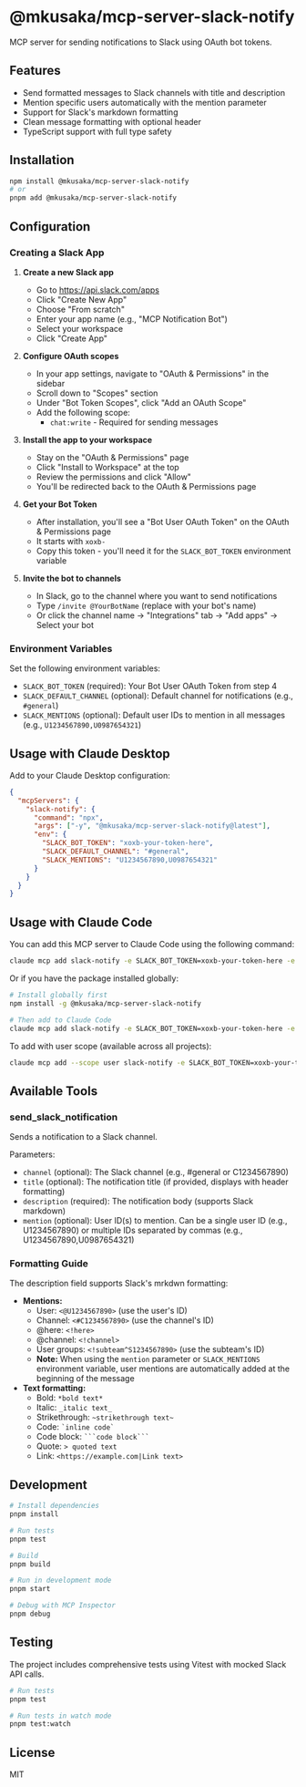 # @mkusaka/mcp-server-slack-notify

MCP server for sending notifications to Slack using OAuth bot tokens.

## Features

- Send formatted messages to Slack channels with title and description
- Mention specific users automatically with the mention parameter
- Support for Slack's markdown formatting
- Clean message formatting with optional header
- TypeScript support with full type safety

## Installation

```bash
npm install @mkusaka/mcp-server-slack-notify
# or
pnpm add @mkusaka/mcp-server-slack-notify
```

## Configuration

### Creating a Slack App

1. **Create a new Slack app**
   - Go to https://api.slack.com/apps
   - Click "Create New App"
   - Choose "From scratch"
   - Enter your app name (e.g., "MCP Notification Bot")
   - Select your workspace
   - Click "Create App"

2. **Configure OAuth scopes**
   - In your app settings, navigate to "OAuth & Permissions" in the sidebar
   - Scroll down to "Scopes" section
   - Under "Bot Token Scopes", click "Add an OAuth Scope"
   - Add the following scope:
     - `chat:write` - Required for sending messages

3. **Install the app to your workspace**
   - Stay on the "OAuth & Permissions" page
   - Click "Install to Workspace" at the top
   - Review the permissions and click "Allow"
   - You'll be redirected back to the OAuth & Permissions page

4. **Get your Bot Token**
   - After installation, you'll see a "Bot User OAuth Token" on the OAuth & Permissions page
   - It starts with `xoxb-`
   - Copy this token - you'll need it for the `SLACK_BOT_TOKEN` environment variable

5. **Invite the bot to channels**
   - In Slack, go to the channel where you want to send notifications
   - Type `/invite @YourBotName` (replace with your bot's name)
   - Or click the channel name → "Integrations" tab → "Add apps" → Select your bot

### Environment Variables

Set the following environment variables:

- `SLACK_BOT_TOKEN` (required): Your Bot User OAuth Token from step 4
- `SLACK_DEFAULT_CHANNEL` (optional): Default channel for notifications (e.g., `#general`)
- `SLACK_MENTIONS` (optional): Default user IDs to mention in all messages (e.g., `U1234567890,U0987654321`)

## Usage with Claude Desktop

Add to your Claude Desktop configuration:

```json
{
  "mcpServers": {
    "slack-notify": {
      "command": "npx",
      "args": ["-y", "@mkusaka/mcp-server-slack-notify@latest"],
      "env": {
        "SLACK_BOT_TOKEN": "xoxb-your-token-here",
        "SLACK_DEFAULT_CHANNEL": "#general",
        "SLACK_MENTIONS": "U1234567890,U0987654321"
      }
    }
  }
}
```

## Usage with Claude Code

You can add this MCP server to Claude Code using the following command:

```bash
claude mcp add slack-notify -e SLACK_BOT_TOKEN=xoxb-your-token-here -e SLACK_DEFAULT_CHANNEL=#general -e SLACK_MENTIONS=U1234567890,U0987654321 -- npx -y @mkusaka/mcp-server-slack-notify@latest
```

Or if you have the package installed globally:

```bash
# Install globally first
npm install -g @mkusaka/mcp-server-slack-notify

# Then add to Claude Code
claude mcp add slack-notify -e SLACK_BOT_TOKEN=xoxb-your-token-here -e SLACK_DEFAULT_CHANNEL=#general -e SLACK_MENTIONS=U1234567890,U0987654321 -- mcp-server-slack-notify
```

To add with user scope (available across all projects):

```bash
claude mcp add --scope user slack-notify -e SLACK_BOT_TOKEN=xoxb-your-token-here -e SLACK_DEFAULT_CHANNEL=#general -e SLACK_MENTIONS=U1234567890,U0987654321 -- npx -y @mkusaka/mcp-server-slack-notify@latest
```

## Available Tools

### send_slack_notification

Sends a notification to a Slack channel.

Parameters:
- `channel` (optional): The Slack channel (e.g., #general or C1234567890)
- `title` (optional): The notification title (if provided, displays with header formatting)
- `description` (required): The notification body (supports Slack markdown)
- `mention` (optional): User ID(s) to mention. Can be a single user ID (e.g., U1234567890) or multiple IDs separated by commas (e.g., U1234567890,U0987654321)

### Formatting Guide

The description field supports Slack's mrkdwn formatting:

- **Mentions:**
  - User: `<@U1234567890>` (use the user's ID)
  - Channel: `<#C1234567890>` (use the channel's ID)
  - @here: `<!here>`
  - @channel: `<!channel>`
  - User groups: `<!subteam^S1234567890>` (use the subteam's ID)
  - **Note:** When using the `mention` parameter or `SLACK_MENTIONS` environment variable, user mentions are automatically added at the beginning of the message
- **Text formatting:**
  - Bold: `*bold text*`
  - Italic: `_italic text_`
  - Strikethrough: `~strikethrough text~`
  - Code: `` `inline code` ``
  - Code block: ` ```code block``` `
  - Quote: `> quoted text`
  - Link: `<https://example.com|Link text>`

## Development

```bash
# Install dependencies
pnpm install

# Run tests
pnpm test

# Build
pnpm build

# Run in development mode
pnpm start

# Debug with MCP Inspector
pnpm debug
```

## Testing

The project includes comprehensive tests using Vitest with mocked Slack API calls.

```bash
# Run tests
pnpm test

# Run tests in watch mode
pnpm test:watch
```

## License

MIT